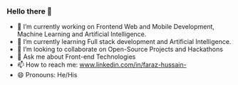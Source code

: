 ### Hello there 👋

- 🔭 I’m currently working on Frontend Web and Mobile Development, Machine Learning and Artificial Intelligence.
- 🌱 I’m currently learning Full stack development and Artificial Intelligence.
- 👯 I’m looking to collaborate on Open-Source Projects and Hackathons
- 💬 Ask me about Front-end Technologies
- 📫 How to reach me: www.linkedin.com/in/faraz-hussain-
- 😄 Pronouns: He/His
